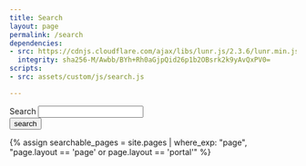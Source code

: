 ```yaml
---
title: Search
layout: page
permalink: /search
dependencies:
- src: https://cdnjs.cloudflare.com/ajax/libs/lunr.js/2.3.6/lunr.min.js
  integrity: sha256-M/Awbb/BYh+Rh0aGjpQid26p1b2OBsrk2k9yAvQxPV0=
scripts: 
- src: assets/custom/js/search.js

---
```


<form action="/search" method="get">
  <div class="form-row align-items-center">
    <div class="col-10">
      <label class="sr-only" for="query">Search</label>
      <input type="text" id="search-box" name="query" class="form-control mb-2">
    </div>
    <div class="col-auto">
      <input type="submit" value="search" class="btn btn-primary mb-2">
    </div>
  </div>
</form>

<div class="list-group" id="search-results"></div>

{% assign searchable_pages = site.pages | where_exp: "page", "page.layout == 'page' or page.layout == 'portal'" %}
<script>
  window.store = {
    {% for page in searchable_pages %}
      "{{ page.url | slugify }}": {
        "title": "{{ page.title | xml_escape }}",
        "author": "",
        "date": "{{ page.date | date: "%B %d, %Y" }}",
        "category": "{{ page.category | xml_escape }}",
        "content": {{ page.content | strip_html | strip_newlines | jsonify }},
        "url": "{{ page.url | xml_escape }}"
      },
    {%- endfor -%}
    {% for post in site.posts %}
      "{{ post.url | slugify }}": {
        "title": "{{ post.title | xml_escape }}",
        "author": "{{ post.author | xml_escape }}",
        "date": "{{ post.date | date: "%B %d, %Y" }}",
        "category": "{{ post.category | xml_escape }}",
        "content": {{ post.content | strip_html | strip_newlines | jsonify }},
        "url": "{{ post.url | xml_escape }}"
      }
      {% unless forloop.last %},{% endunless %}
    {%- endfor -%}
  };
</script>
